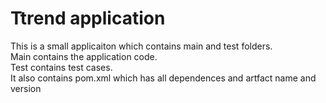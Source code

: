 # Ttrend application


This is a small applicaiton which contains main and test folders.  
Main contains the application code.  
Test contains test cases.  
It also contains pom.xml which has all dependences and artfact name and version

